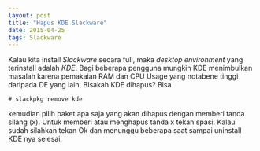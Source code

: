 ```yaml
---
layout: post
title: "Hapus KDE Slackware"
date: 2015-04-25
tags: Slackware
---
```

Kalau kita install *Slackware* secara full, maka _desktop environment_ yang terinstall adalah *KDE*. Bagi beberapa pengguna mungkin KDE menimbulkan masalah karena pemakaian RAM dan CPU Usage yang notabene tinggi daripada DE yang lain. BIsakah KDE dihapus? Bisa
```
# slackpkg remove kde
```
kemudian pilih paket apa saja yang akan dihapus dengan memberi tanda silang (x). Untuk memberi atau menghapus tanda x tekan spasi. Kalau sudah silahkan tekan Ok dan menunggu beberapa saat sampai uninstall KDE nya selesai. 
